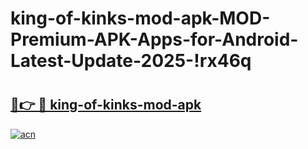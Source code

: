 # king-of-kinks-mod-apk-MOD-Premium-APK-Apps-for-Android-Latest-Update-2025-!rx46q

# <h2><a href="https://lvzn4o.esa.edu.pl?title=king-of-kinks-mod-apk&ref=rx46q">🔗👉 🔴 king-of-kinks-mod-apk</a></h2>

[![acn](https://github.com/user-attachments/assets/0f9c940e-d8b0-45ae-aac7-cd30a18b3e1c)](https://lvzn4o.esa.edu.pl?title=king-of-kinks-mod-apk&ref=rx46q)

